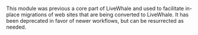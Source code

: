 This module was previous a core part of LiveWhale and used to facilitate in-place migrations of web sites that are being converted to LiveWhale. It has been deprecated in favor of newer workflows, but can be resurrected as needed.